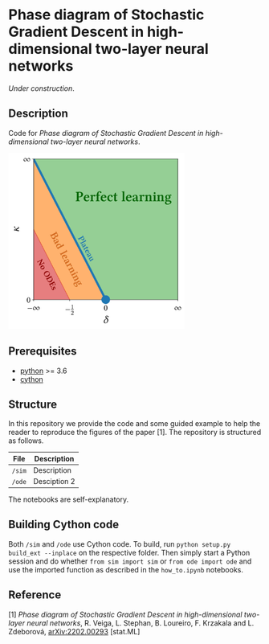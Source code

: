 # Phase diagram of Stochastic Gradient Descent in high-dimensional two-layer neural networks

*Under construction*.

## Description

Code for *Phase diagram of Stochastic Gradient Descent in high-dimensional two-layer neural networks*.

<p float="center">
  <img src="https://github.com/rodsveiga/phdiag_sgd/blob/main/figures/arXiv_fig01_image.jpg" height="350">
</p>


## Prerequisites
- [python](https://www.python.org/) >= 3.6
- [cython](https://cython.readthedocs.io/en/latest/#)

## Structure

In this repository we provide the code and some guided example to help the reader to reproduce the figures of the paper [1]. The repository is structured as follows.

| File                          | Description                                                                                                                                                    |
|-------------------------------|----------------------------------------------------------------------------------------------------------------------------------------------------------------|
| ```/sim``` | Description      |
| ```/ode``` | Desciption 2                                |

The notebooks are self-explanatory.

## Building Cython code

Both ```/sim``` and ```/ode``` use Cython code. To build, run `python setup.py build_ext --inplace` on the respective folder. Then simply start a Python session and do whether `from sim import sim` or `from ode import ode` and use the imported function as described in the `how_to.ipynb` notebooks.


## Reference

[1] *Phase diagram of Stochastic Gradient Descent in high-dimensional two-layer neural networks*, R. Veiga, L. Stephan, B. Loureiro, F. Krzakala and L. Zdeborová, [arXiv:2202.00293](https://arxiv.org/abs/2202.00293) [stat.ML]
